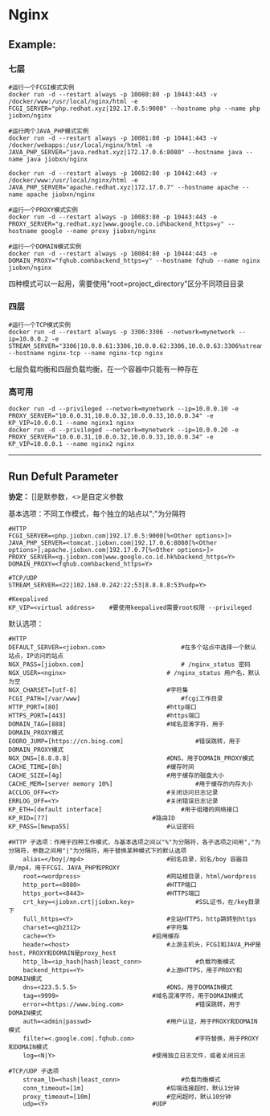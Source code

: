 Nginx
===

## Example:
### 七层

	#运行一个FCGI模式实例
	docker run -d --restart always -p 10080:80 -p 10443:443 -v /docker/www:/usr/local/nginx/html -e FCGI_SERVER="php.redhat.xyz|192.17.0.5:9000" --hostname php --name php jiobxn/nginx

	#运行两个JAVA_PHP模式实例
	docker run -d --restart always -p 10081:80 -p 10441:443 -v /docker/webapps:/usr/local/nginx/html -e JAVA_PHP_SERVER="java.redhat.xyz|172.17.0.6:8080" --hostname java --name java jiobxn/nginx

	docker run -d --restart always -p 10082:80 -p 10442:443 -v /docker/www:/usr/local/nginx/html -e JAVA_PHP_SERVER="apache.redhat.xyz|172.17.0.7" --hostname apache --name apache jiobxn/nginx

	#运行一个PROXY模式实例
	docker run -d --restart always -p 10083:80 -p 10443:443 -e PROXY_SERVER="g.redhat.xyz|www.google.co.id%backend_https=y" --hostname google --name proxy jiobxn/nginx

	#运行一个DOMAIN模式实例
	docker run -d --restart always -p 10084:80 -p 10444:443 -e DOMAIN_PROXY="fqhub.com%backend_https=y" --hostname fqhub --name nginx jiobxn/nginx

四种模式可以一起用，需要使用"root=project_directory"区分不同项目目录

### 四层

	#运行一个TCP模式实例
	docker run -d --restart always -p 3306:3306 --network=mynetwork --ip=10.0.0.2 -e STREAM_SERVER="3306|10.0.0.61:3306,10.0.0.62:3306,10.0.0.63:3306%stream_lb=least_conn" --hostname nginx-tcp --name nginx-tcp nginx

七层负载均衡和四层负载均衡，在一个容器中只能有一种存在


### 高可用

    docker run -d --privileged --network=mynetwork --ip=10.0.0.10 -e PROXY_SERVER="10.0.0.31,10.0.0.32,10.0.0.33,10.0.0.34" -e KP_VIP=10.0.0.1 --name nginx1 nginx
    docker run -d --privileged --network=mynetwork --ip=10.0.0.20 -e PROXY_SERVER="10.0.0.31,10.0.0.32,10.0.0.33,10.0.0.34" -e KP_VIP=10.0.0.1 --name nginx2 nginx


***

## Run Defult Parameter
**协定：** []是默参数，<>是自定义参数



基本选项：不同工作模式，每个独立的站点以";"为分隔符

	#HTTP
	FCGI_SERVER=<php.jiobxn.com|192.17.0.5:9000[%<Other options>]>
	JAVA_PHP_SERVER=<tomcat.jiobxn.com|192.17.0.6:8080[%<Other options>];apache.jiobxn.com|192.17.0.7[%<Other options>]>
	PROXY_SERVER=<g.jiobxn.com|www.google.co.id.hk%backend_https=Y>
	DOMAIN_PROXY=<fqhub.com%backend_https=Y>

	#TCP/UDP
	STREAM_SERVER=<22|102.168.0.242:22;53|8.8.8.8:53%udp=Y>

	#Keepalived
	KP_VIP=<virtual address>    #要使用keepalived需要root权限 --privileged

默认选项：

	#HTTP
	DEFAULT_SERVER=<jiobxn.com>						#在多个站点中选择一个默认站点，IP访问的站点
	NGX_PASS=[jiobxn.com]							# /nginx_status 密码
	NGX_USER=<nginx>							# /nginx_status 用户名，默认为空
	NGX_CHARSET=[utf-8]							#字符集
	FCGI_PATH=[/var/www]							#fcgi工作目录
	HTTP_PORT=[80]								#http端口
	HTTPS_PORT=[443]							#https端口
	DOMAIN_TAG=[888]							#域名混淆字符，用于DOMAIN_PROXY模式
	EOORO_JUMP=[https://cn.bing.com]					#错误跳转，用于DOMAIN_PROXY模式
	NGX_DNS=[8.8.8.8]							#DNS，用于DOMAIN_PROXY模式
	CACHE_TIME=[8h]								#缓存时间
	CACHE_SIZE=[4g]								#用于缓存的磁盘大小
	CACHE_MEM=[server memory 10%]						#用于缓存的内存大小
	ACCLOG_OFF=<Y>								#关闭访问日志记录
	ERRLOG_OFF=<Y>								#关闭错误日志记录
	KP_ETH=[default interface]						#用于组播的网络接口
	KP_RID=[77]								#路由ID
	KP_PASS=[Newpa55]							#认证密码

	#HTTP 子选项：作用于四种工作模式，与基本选项之间以"%"为分隔符，各子选项之间用","为分隔符，参数之间用"|"为分隔符，用于替换某种模式下的默认选项
		alias=</boy|/mp4>						#别名目录，别名/boy 容器目录/mp4，用于FCGI、JAVA_PHP和PROXY
		root=<wordpress>						#网站根目录，html/wordpress
		http_port=<8080>						#HTTP端口
		https_port=<8443>						#HTTPS端口
		crt_key=<jiobxn.crt|jiobxn.key>					#SSL证书，在/key目录下
		full_https=<Y>							#全站HTTPS，http跳转到https
		charset=<gb2312>						#字符集
		cache=<Y>							#启用缓存
		header=<host>							#上游主机头，FCGI和JAVA_PHP是host，PROXY和DOMAIN是proxy_host
		http_lb=<ip_hash|hash|least_conn>				#负载均衡模式
		backend_https=<Y>						#上游HTTPS，用于PROXY和DOMAIN模式
		dns=<223.5.5.5>							#DNS，用于DOMAIN模式
		tag=<9999>							#域名混淆字符，用于DOMAIN模式
		error=<https://www.bing.com>					#错误跳转，用于DOMAIN模式
		auth=<admin|passwd>						#用户认证，用于PROXY和DOMAIN模式
		filter=<.google.com|.fqhub.com>					#字符替换，用于PROXY和DOMAIN模式
		log=<N|Y>							#使用独立日志文件，或者关闭日志

	#TCP/UDP 子选项
		stream_lb=<hash|least_conn>					#负载均衡模式
		conn_timeout=[1m]						#后端连接超时，默认1分钟
		proxy_timeout=[10m]						#空闲超时，默认10分钟
		udp=<Y>								#UDP
